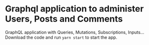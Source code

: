 # Graphql application to administer Users, Posts and Comments
GraphQL application with Queries, Mutations, Subscriptions, Inputs... Download the code and run `yarn start` to start the app.
